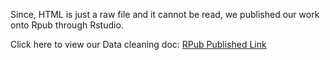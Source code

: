 
Since, HTML is just a raw file and it cannot be read, we published our work onto Rpub through Rstudio. 


Click here to view our Data cleaning doc: [RPub Published Link](https://rpubs.com/indrateja/OWC-DataCleaningDoc)

